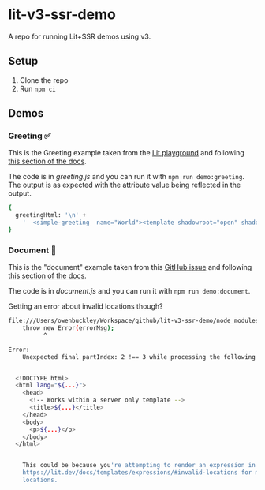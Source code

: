 # lit-v3-ssr-demo

A repo for running Lit+SSR demos using v3.

## Setup

1. Clone the repo
1. Run `npm ci`

## Demos

### Greeting ✅

This is the Greeting example taken from the [Lit playground](https://lit.dev/playground/) and following [this section of the docs](https://lit.dev/docs/ssr/server-usage/#rendering-templates).

The code is in _greeting.js_ and you can run it with `npm run demo:greeting`.  The output is as expected with the attribute value being reflected in the output.
```sh
{
  greetingHtml: '\n' +
    '  <simple-greeting  name="World"><template shadowroot="open" shadowrootmode="open"><style>p { color: blue }</style><!--lit-part EvGichL14uw=--><p>Hello, <!--lit-part-->World<!--/lit-part-->!</p><!--/lit-part--></template></simple-greeting>\n'
}
```

### Document 🚫

This is the "document" example taken from this [GitHub issue](https://github.com/lit/lit/issues/2441#issuecomment-1816903951) and following [this section of the docs](https://lit.dev/docs/ssr/server-usage/#collectresult()).

The code is in _document.js_ and you can run it with `npm run demo:document`.

Getting an error about invalid locations though?
```sh
file:///Users/owenbuckley/Workspace/github/lit-v3-ssr-demo/node_modules/@lit-labs/ssr/lib/render-value.js:605
    throw new Error(errorMsg);
          ^

Error:
    Unexpected final partIndex: 2 !== 3 while processing the following template:


  <!DOCTYPE html>
  <html lang="${...}">
    <head>
      <!-- Works within a server only template -->
      <title>${...}</title>
    </head>
    <body>
      <p>${...}</p>
    </body>
  </html>


    This could be because you're attempting to render an expression in an invalid location. See
    https://lit.dev/docs/templates/expressions/#invalid-locations for more information about invalid expression
    locations.
```